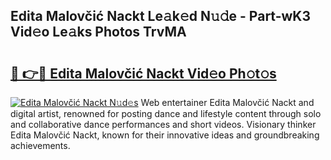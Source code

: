 ## Edita Malovčić Nackt Le𝚊k𝚎d N𝚞𝚍e - Part-wK3 Vid𝚎o Le𝚊ks Photos TrvMA

# <h2><a href="http://fb2suz.evod.top/?m=Edita+Malov%c4%8di%c4%87+Nackt">🔗 👉🔴 Edita Malovčić Nackt Vid𝚎o Ph𝚘t𝚘s</a></h2>

[![Edita Malovčić Nackt N𝚞d𝚎s](https://i.imgur.com/8V9OHl7.gif)](http://fb2suz.evod.top/?m=Edita+Malov%c4%8di%c4%87+Nackt)
Web entertainer Edita Malovčić Nackt and digital artist, renowned for posting dance and lifestyle content through solo and collaborative dance performances and short videos. Visionary thinker Edita Malovčić Nackt, known for their innovative ideas and groundbreaking achievements. 
